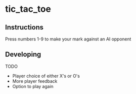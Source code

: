 # tic_tac_toe

## Instructions

Press numbers 1-9 to make your mark against an AI opponent

## Developing

TODO
* Player choice of either X's or O's
* More player feedback
* Option to play again


